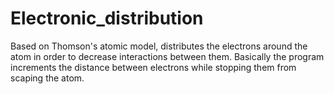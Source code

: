 # Electronic_distribution
Based on Thomson's atomic model, distributes the electrons around the atom in order to decrease interactions between them.
Basically the program increments the distance between electrons while stopping them from scaping the atom.
